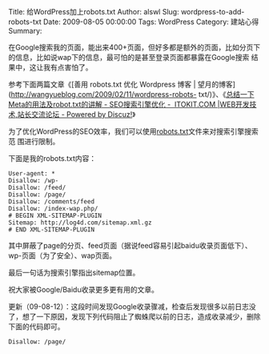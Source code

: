 Title: 给WordPress加上robots.txt
Author: alswl
Slug: wordpress-to-add-robots-txt
Date: 2009-08-05 00:00:00
Tags: WordPress
Category: 建站心得
Summary: 

在Google搜索我的页面，能出来400+页面，但好多都是额外的页面，比如分页下的信息，比如说wap下的信息，最可怕的是甚至登录页面都暴露在Google搜索
结果中，这让我有点害怕了。

参考下面两篇文章《[善用 robots.txt 优化 Wordpress 博客 |
望月的博客](http://wangyueblog.com/2009/02/11/wordpress-robots-
txt/)》、《[总结一下Meta的用法及robot.txt的讲解 - SEO搜索引擎优化 -  ITOKIT.COM |WEB开发技术,站长交流论坛 -
Powered by Discuz!](http://www.itokit.com/bbs/viewthread.php?tid=45)》

为了优化WordPress的SEO效率，我们可以使用[robots.txt](http://log4d.com/robots.txt)文件来对搜索引擎搜索范
围进行限制。

下面是我的robots.txt内容：

    
    
    User-agent: *
    Disallow: /wp-
    Disallow: /feed/
    Disallow: /page/
    Disallow: /comments/feed
    Disallow: /index-wap.php/
    # BEGIN XML-SITEMAP-PLUGIN
    Sitemap: http://log4d.com/sitemap.xml.gz
    # END XML-SITEMAP-PLUGIN

其中屏蔽了page的分页、feed页面（据说feed容易引起baidu收录页面低下）、wp-页面（为了安全）、wap页面。

最后一句话为搜索引擎指出sitemap位置。

祝大家被Google/Baidu收录更多更有用的文章。

更新（09-08-12）：这段时间发现Google收录骤减，检查后发现很多以前日志没了，想了一下原因，发现下列代码阻止了蜘蛛爬以前的日志，造成收录减少，删除
下面的代码即可。

`Disallow: /page/`

